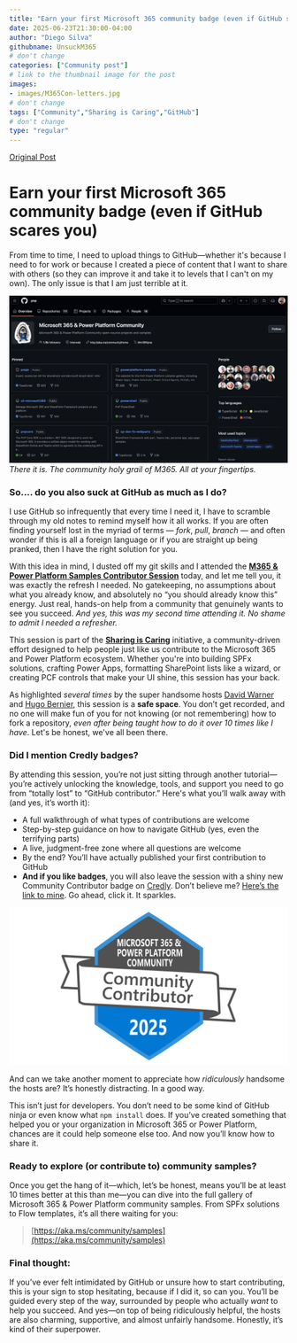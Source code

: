 ```yaml
---
title: "Earn your first Microsoft 365 community badge (even if GitHub scares you)"
date: 2025-06-23T21:30:00-04:00
author: "Diego Silva"
githubname: UnsuckM365
# don't change
categories: ["Community post"]
# link to the thumbnail image for the post
images:
- images/M365Con-letters.jpg
# don't change
tags: ["Community","Sharing is Caring","GitHub"]
# don't change
type: "regular"
---
```


[Original Post](https://unsuckm365.com/2025/06/23/earn-your-first-microsoft-365-community-badge-even-if-github-scares-you/)

# Earn your first Microsoft 365 community badge (even if GitHub scares you)

From time to time, I need to upload things to GitHub—whether it's because I need to for work or because I created a piece of content that I want to share with others (so they can improve it and take it to levels that I can't on my own). The only issue is that I am just terrible at it.

![There it is. The community holy grail of M365. All at your fingertips.](images/pnp-github-badge.png)  
*There it is. The community holy grail of M365. All at your fingertips.*

### So.... do you also suck at GitHub as much as I do?

I use GitHub so infrequently that every time I need it, I have to scramble through my old notes to remind myself how it all works. If you are often finding yourself lost in the myriad of terms — *fork*, *pull*, *branch* — and often wonder if this is all a foreign language or if you are straight up being pranked, then I have the right solution for you.

With this idea in mind, I dusted off my git skills and I attended the [**M365 & Power Platform Samples Contributor Session**](https://aka.ms/sharingiscaring/samplescontributor) today, and let me tell you, it was exactly the refresh I needed. No gatekeeping, no assumptions about what you already know, and absolutely no “you should already know this” energy. Just real, hands-on help from a community that genuinely wants to see you succeed. *And yes, this was my second time attending it. No shame to admit I needed a refresher.*

This session is part of the [**Sharing is Caring**](https://aka.ms/sharing-is-caring) initiative, a community-driven effort designed to help people just like us contribute to the Microsoft 365 and Power Platform ecosystem. Whether you're into building SPFx solutions, crafting Power Apps, formatting SharePoint lists like a wizard, or creating PCF controls that make your UI shine, this session has your back.

As highlighted *several times* by the super handsome hosts [David Warner](https://warner.digital/) and [Hugo Bernier](https://tahoeninja.blog/), this session is a **safe space**. You don’t get recorded, and no one will make fun of you for not knowing (or not remembering) how to fork a repository, *even after being taught how to do it over 10 times like I have*. Let's be honest, we've all been there.

### Did I mention Credly badges?

By attending this session, you’re not just sitting through another tutorial—you’re actively unlocking the knowledge, tools, and support you need to go from “totally lost” to “GitHub contributor.” Here's what you’ll walk away with (and yes, it’s worth it):

- A full walkthrough of what types of contributions are welcome  
- Step-by-step guidance on how to navigate GitHub (yes, even the terrifying parts)  
- A live, judgment-free zone where all questions are welcome  
- By the end? You’ll have actually published your first contribution to GitHub  
- **And if you like badges**, you will also leave the session with a shiny new Community Contributor badge on [Credly](https://www.credly.com/badges/a58802eb-39b1-4a6f-9c57-37febeb9eb77/public_url). Don’t believe me? [Here’s the link to mine](https://www.credly.com/badges/a58802eb-39b1-4a6f-9c57-37febeb9eb77/public_url). Go ahead, click it. It sparkles.

[![Community Contributor badge](images/community-contributor-2025-blog.png)](https://www.credly.com/badges/a58802eb-39b1-4a6f-9c57-37febeb9eb77/public_url)

And can we take another moment to appreciate how *ridiculously* handsome the hosts are? It’s honestly distracting. In a good way.

This isn’t just for developers. You don’t need to be some kind of GitHub ninja or even know what `npm install` does. If you’ve created something that helped you or your organization in Microsoft 365 or Power Platform, chances are it could help someone else too. And now you’ll know how to share it.

### Ready to explore (or contribute to) community samples?

Once you get the hang of it—which, let’s be honest, means you’ll be at least 10 times better at this than me—you can dive into the full gallery of Microsoft 365 & Power Platform community samples. From SPFx solutions to Flow templates, it’s all there waiting for you:

> [https://aka.ms/community/samples](https://aka.ms/community/samples)

### Final thought:

If you’ve ever felt intimidated by GitHub or unsure how to start contributing, this is your sign to stop hesitating, because if I did it, so can you. You’ll be guided every step of the way, surrounded by people who actually *want* to help you succeed. And yes—on top of being ridiculously helpful, the hosts are also charming, supportive, and almost unfairly handsome. Honestly, it’s kind of their superpower.
